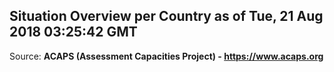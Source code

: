 ## Situation Overview per Country as of Tue, 21 Aug 2018 03:25:42 GMT

Source: **ACAPS (Assessment Capacities Project) - https://www.acaps.org**